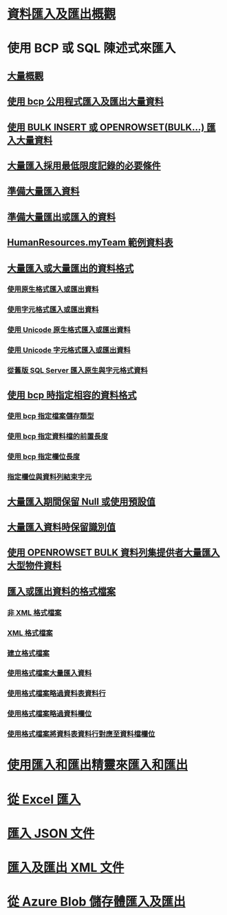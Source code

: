 # [資料匯入及匯出概觀](overview-import-export.md)
# 使用 BCP 或 SQL 陳述式來匯入
## [大量概觀](bulk-import-and-export-of-data-sql-server.md)  
## [使用 bcp 公用程式匯入及匯出大量資料](import-and-export-bulk-data-by-using-the-bcp-utility-sql-server.md)  
## [使用 BULK INSERT 或 OPENROWSET(BULK...) 匯入大量資料](import-bulk-data-by-using-bulk-insert-or-openrowset-bulk-sql-server.md)  
## [大量匯入採用最低限度記錄的必要條件](prerequisites-for-minimal-logging-in-bulk-import.md)  
## [準備大量匯入資料](prepare-to-bulk-import-data-sql-server.md)  
## [準備大量匯出或匯入的資料](prepare-data-for-bulk-export-or-import-sql-server.md)  
## [HumanResources.myTeam 範例資料表](humanresources-myteam-sample-table-sql-server.md)  
## [大量匯入或大量匯出的資料格式](data-formats-for-bulk-import-or-bulk-export-sql-server.md)  
### [使用原生格式匯入或匯出資料](use-native-format-to-import-or-export-data-sql-server.md)  
### [使用字元格式匯入或匯出資料](use-character-format-to-import-or-export-data-sql-server.md)  
### [使用 Unicode 原生格式匯入或匯出資料](use-unicode-native-format-to-import-or-export-data-sql-server.md)  
### [使用 Unicode 字元格式匯入或匯出資料](use-unicode-character-format-to-import-or-export-data-sql-server.md)  
### [從舊版 SQL Server 匯入原生與字元格式資料](import-native-and-character-format-data-from-earlier-versions-of-sql-server.md)  
## [使用 bcp 時指定相容的資料格式](specify-data-formats-for-compatibility-when-using-bcp-sql-server.md)  
### [使用 bcp 指定檔案儲存類型](specify-file-storage-type-by-using-bcp-sql-server.md)  
### [使用 bcp 指定資料檔的前置長度](specify-prefix-length-in-data-files-by-using-bcp-sql-server.md)  
### [使用 bcp 指定欄位長度](specify-field-length-by-using-bcp-sql-server.md)  
### [指定欄位與資料列結束字元](specify-field-and-row-terminators-sql-server.md)  
## [大量匯入期間保留 Null 或使用預設值](keep-nulls-or-use-default-values-during-bulk-import-sql-server.md)  
## [大量匯入資料時保留識別值](keep-identity-values-when-bulk-importing-data-sql-server.md)  
## [使用 OPENROWSET BULK 資料列集提供者大量匯入大型物件資料](bulk-import-large-object-data-with-openrowset-bulk-rowset-provider.md)  
## [匯入或匯出資料的格式檔案](format-files-for-importing-or-exporting-data-sql-server.md)  
### [非 XML 格式檔案](non-xml-format-files-sql-server.md)  
### [XML 格式檔案](xml-format-files-sql-server.md)  
### [建立格式檔案](create-a-format-file-sql-server.md)  
### [使用格式檔案大量匯入資料](use-a-format-file-to-bulk-import-data-sql-server.md)  
### [使用格式檔案略過資料表資料行](use-a-format-file-to-skip-a-table-column-sql-server.md)  
### [使用格式檔案略過資料欄位](use-a-format-file-to-skip-a-data-field-sql-server.md)  
### [使用格式檔案將資料表資料行對應至資料檔欄位](use-a-format-file-to-map-table-columns-to-data-file-fields-sql-server.md)
# [使用匯入和匯出精靈來匯入和匯出](../../integration-services/import-export-data/import-and-export-data-with-the-sql-server-import-and-export-wizard.md)
# [從 Excel 匯入](import-data-from-excel-to-sql.md) 
# [匯入 JSON 文件](../json/import-json-documents-into-sql-server.md)
# [匯入及匯出 XML 文件](examples-of-bulk-import-and-export-of-xml-documents-sql-server.md)  
# [從 Azure Blob 儲存體匯入及匯出](examples-of-bulk-access-to-data-in-azure-blob-storage.md)  
